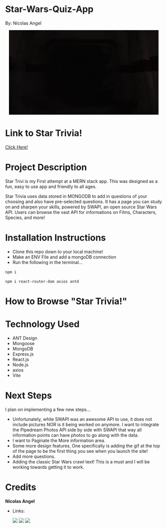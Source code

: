 # Star-Wars-Quiz-App
By: Nicolas Angel
<p align="center"><img src="frontend/src/assets/DarthVader.gif" /></p>

# Link to Star Trivia!
<a href="https://star-wars-trivia-game.herokuapp.com/">Click Here!</a>

# Project Description
Star Trivi is my First attempt at a MERN stack app. This was designed as a fun, easy to use app and friendly to all ages.

Star Trivia uses data stored in MONGODB to add in questions of your choosing and also have pre-selected questions. It has a page you can study on and sharpen your skills, powered by SWAPI, an open source Star Wars API. Users can browse the vast API for informations on Films, Characters, Species, and more! 


# Installation Instructions
* Clone this repo down to your local machine!
* Make an ENV File and add a mongoDB connection
* Run the following in the terminal...
```
npm i
```
```
npm i react-router-dom axios antd
```

# How to Browse "Star Trivia!"


# Technology Used
* ANT Design
* Mongoose
* MongoDB
* Express.js
* React.js
* Node.js
* axios
* Vite

# Next Steps
I plan on implementing a few new steps...
* Unfortunately, while SWAPI was an awesome API to use, it does not include pictures NOR is it being worked on anymore. I want to integrate the Pipedream Photos API side by side with SWAPI that way all information points can have photos to go along with the data.
* I want to Paginate the More information area.
* Some more design features, One specifically is adding the gif at the top of the page to be the first thing you see when you launch the site!
* Add more questions.
* Adding the classic Star Wars crawl text! This is a must and I will be working towards getting it to work.

# Credits
**Nicolas Angel**

* Links:

  <p align="left">
  	<a target="_blank" rel="noopener noreferrer" href="https://github.com/nangel42"><img src="./README-Pictures/GitHub-logo-white.png" width="100" height="auto"/></a> 
  	<a target="_blank" rel="noopener noreferrer" href="https://www.linkedin.com/in/nicolasangel/"><img src="./README-Pictures/linkedin.png" width="55" height="auto"/></a> 
  	<a target="_blank" rel="noopener noreferrer" href="https://nangel42.github.io/Nicolas-Angel-Portfolio/"><img src="./README-Pictures/website-white.png" width="60" height="auto"/></a> 
  </p>
